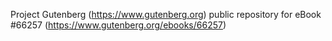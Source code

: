 Project Gutenberg (https://www.gutenberg.org) public repository for
eBook #66257 (https://www.gutenberg.org/ebooks/66257)
